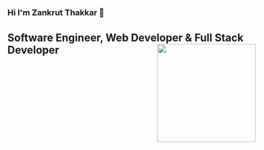 ### Hi I'm Zankrut Thakkar 👋

<!--
**Zankrut97/Zankrut97** is a ✨ _special_ ✨ repository because its `README.md` (this file) appears on your GitHub profile.
Here are some ideas to get you started:

- 🔭 I’m currently working on ...
- 🌱 I’m currently learning ...
- 👯 I’m looking to collaborate on ...
- 🤔 I’m looking for help with ...
- 💬 Ask me about ...
- 📫 How to reach me: ...
- 😄 Pronouns: ...
- ⚡ Fun fact: ...
-->
<h2> Software Engineer, Web Developer & Full Stack Developer <img src="https://i.imgur.com/Vmv1Vem.gif" width="200px" align="right"></h2>

